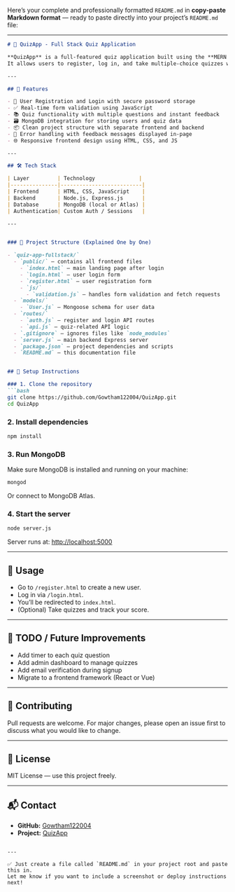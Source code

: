 Here’s your complete and professionally formatted `README.md` in **copy-paste Markdown format** — ready to paste directly into your project’s `README.md` file:

---

```markdown
# 🎯 QuizApp - Full Stack Quiz Application

**QuizApp** is a full-featured quiz application built using the **MERN stack** (MongoDB, Express.js, Node.js, and plain HTML/CSS/JavaScript for frontend).  
It allows users to register, log in, and take multiple-choice quizzes with real-time scoring and authentication.

---

## 🚀 Features

- 🔐 User Registration and Login with secure password storage
- ✅ Real-time form validation using JavaScript
- 📚 Quiz functionality with multiple questions and instant feedback
- 🗃️ MongoDB integration for storing users and quiz data
- 📦 Clean project structure with separate frontend and backend
- 🧾 Error handling with feedback messages displayed in-page
- 🌐 Responsive frontend design using HTML, CSS, and JS

---

## 🛠️ Tech Stack

| Layer         | Technology              |
|---------------|--------------------------|
| Frontend      | HTML, CSS, JavaScript    |
| Backend       | Node.js, Express.js      |
| Database      | MongoDB (local or Atlas) |
| Authentication| Custom Auth / Sessions   |

---


### 📁 Project Structure (Explained One by One)

- `quiz-app-fullstack/`
  - `public/` – contains all frontend files
    - `index.html` – main landing page after login
    - `login.html` – user login form
    - `register.html` – user registration form
    - `js/`
      - `validation.js` – handles form validation and fetch requests
  - `models/`
    - `User.js` – Mongoose schema for user data
  - `routes/`
    - `auth.js` – register and login API routes
    - `api.js` – quiz-related API logic
  - `.gitignore` – ignores files like `node_modules`
  - `server.js` – main backend Express server
  - `package.json` – project dependencies and scripts
  - `README.md` – this documentation file


## 🔧 Setup Instructions

### 1. Clone the repository
```bash
git clone https://github.com/Gowtham122004/QuizApp.git
cd QuizApp
````

### 2. Install dependencies

```bash
npm install
```

### 3. Run MongoDB

Make sure MongoDB is installed and running on your machine:

```bash
mongod
```

Or connect to MongoDB Atlas.

### 4. Start the server

```bash
node server.js
```

Server runs at: [http://localhost:5000](http://localhost:5000)

---

## 🧪 Usage

* Go to `/register.html` to create a new user.
* Log in via `/login.html`.
* You’ll be redirected to `index.html`.
* (Optional) Take quizzes and track your score.

---

## 📌 TODO / Future Improvements

* Add timer to each quiz question
* Add admin dashboard to manage quizzes
* Add email verification during signup
* Migrate to a frontend framework (React or Vue)

---

## 🤝 Contributing

Pull requests are welcome. For major changes, please open an issue first to discuss what you would like to change.

---

## 📜 License

MIT License — use this project freely.

---

## 📬 Contact

* **GitHub:** [Gowtham122004](https://github.com/Gowtham122004)
* **Project:** [QuizApp](https://github.com/Gowtham122004/QuizApp)

```

---

✅ Just create a file called `README.md` in your project root and paste this in.  
Let me know if you want to include a screenshot or deploy instructions next!
```
